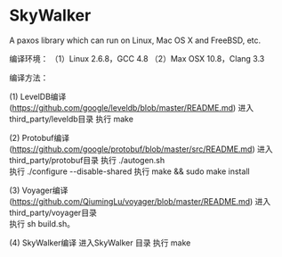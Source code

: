 # SkyWalker
A paxos library which can run on Linux, Mac OS X and FreeBSD, etc.

编译环境：
（1）Linux 2.6.8，GCC 4.8
（2）Max OSX 10.8，Clang 3.3

编译方法：

(1) LevelDB编译(https://github.com/google/leveldb/blob/master/README.md) 
进入third_party/leveldb目录 
执行 make

(2) Protobuf编译(https://github.com/google/protobuf/blob/master/src/README.md) 
进入third_party/protobuf目录 
执行 ./autogen.sh   
执行 ./configure --disable-shared
执行 make && sudo make install


(3) Voyager编译(https://github.com/QiumingLu/voyager/blob/master/README.md) 
进入third_party/voyager目录  
执行 sh build.sh。

(4) SkyWalker编译
进入SkyWalker 目录
执行 make
